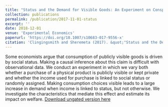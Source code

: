 ```yaml
---
title: "Status and the Demand for Visible Goods: An Experiment on Conspicuous Consumption"
collection: publications
permalink: /publication/2017-11-01-status
excerpt: ''
date: 2018-12-01
venue: 'Experimental Economics'
paperurl: 'https://doi.org/10.1007/s10683-017-9556-x'
citation: 'Clingingsmith and Sheremeta (2017). &quot;"Status and the Demand for Visible Goods: An Experiment on Conspicuous Consumption&quot; <i>Experiemental Economics</i>. Vol. 21, No. 4, pp. 877--904'
---
```

Some economists argue that consumption of publicly visible goods is driven by social status. Making a causal inference about this claim is difficult with observational data. We conduct an experiment in which we vary both whether a purchase of a physical product is publicly visible or kept private and whether the income used for purchase is linked to social status or randomly assigned. Making consumption choices visible leads to a large increase in demand when income is linked to status, but not otherwise. We investigate the characteristics that mediate this effect and estimate its impact on welfare.
[Download ungated version here](https://osf.io/preprints/socarxiv/vjz2q/)
